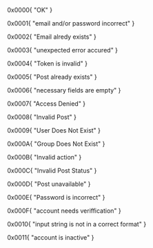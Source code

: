 0x0000{
	"OK"
}

0x0001{
	"email and/or password incorrect"
}

0x0002{
	"Email alredy exists"
}

0x0003{
	"unexpected error accured"
}

0x0004{
	"Token is invalid"
}

0x0005{
	"Post already exists"
}

0x0006{
	"necessary fields are empty"
}

0x0007{
	"Access Denied"
}

0x0008{
	"Invalid Post"
}

0x0009{
	"User Does Not Exist"
}

0x000A{
	"Group Does Not Exist"
}

0x000B{
	"Invalid action"
}

0x000C{
	"Invalid Post Status"
}

0x000D{
	"Post unavailable"
}

0x000E{
	"Password is incorrect"
}

0x000F{
	"account needs veriffication"
}

0x0010{
	"input string is not in a correct format"
}

0x0011{
	"account is inactive"
}